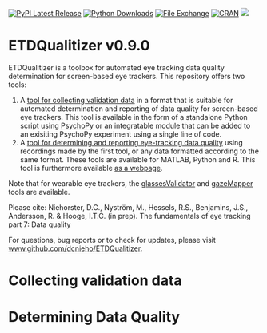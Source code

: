 [![PyPI Latest Release](https://img.shields.io/pypi/v/ETDQualitizer.svg)](https://pypi.org/project/ETDQualitizer/)
[![Python Downloads](https://static.pepy.tech/badge/ETDQualitizer)](https://pepy.tech/project/ETDQualitizer)
[![File Exchange](https://www.mathworks.com/matlabcentral/images/matlab-file-exchange.svg)](https://se.mathworks.com/matlabcentral/fileexchange/181328-etdqualitizer)
[![CRAN](https://www.r-pkg.org/badges/version/ETDQualitizer?color=green)](https://cran.r-project.org/package=ETDQualitizer)
[![](http://cranlogs.r-pkg.org/badges/grand-total/ETDQualitizer?color=green)](https://cran.r-project.org/package=ETDQualitizer)

# ETDQualitizer v0.9.0
ETDQualitizer is a toolbox for automated eye tracking data quality determination for screen-based eye trackers. This repository offers two tools:
1. A [tool for collecting validation data](#collecting-validation-data) in a format that is suitable for automated determination and reporting of data quality for screen-based eye trackers. This tool is available in the form of a standalone Python script using [PsychoPy](https://www.psychopy.org/) or an integratable module that can be added to an exisiting PsychoPy experiment using a single line of code.
2. A [tool for determining and reporting eye-tracking data quality](#determining-data-quality) using recordings made by the first tool, or any data formatted according to the same format. These tools are available for MATLAB, Python and R. This tool is furthermore available [as a webpage](https://dcnieho.github.io/ETDQualitizer/).

Note that for wearable eye trackers, the [glassesValidator](https://github.com/dcnieho/glassesValidator) and [gazeMapper](https://github.com/dcnieho/gazeMapper) tools are available.

Please cite:
Niehorster, D.C., Nyström, M., Hessels, R.S., Benjamins, J.S., Andersson, R. & Hooge, I.T.C. (in prep). The fundamentals of eye tracking part 7: Data quality

For questions, bug reports or to check for updates, please visit
www.github.com/dcnieho/ETDQualitizer.

# Collecting validation data


# Determining Data Quality
